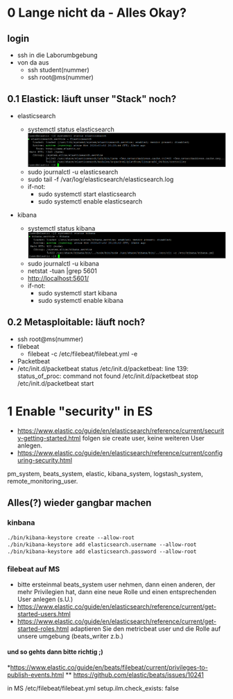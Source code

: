 # 0 Lange nicht da - Alles Okay?
## login
  * ssh in die Laborumbgebung
  * von da aus
    * ssh student(nummer)
	* ssh root@ms(nummer)
	
## 0.1 Elastick: läuft unser "Stack" noch?
  * elasticsearch  
    *  systemctl status elasticsearch
    ![image](images/systemctl_elasticsearch.PNG)
     *  sudo journalctl -u elasticsearch
     *  sudo tail -f /var/log/elasticsearch/elasticsearch.log
     *  if-not: 
         * sudo systemctl start elasticsearch
         * sudo systemctl enable elasticsearch

  * kibana   
     *  systemctl status kibana
      ![image](images/systemctl_kibana.PNG)
     *  sudo journalctl -u kibana
     *  netstat -tuan |grep 5601
     *  [http://localhost:5601/](http://localhost:5601/)
     *  if-not: 
         *  sudo systemctl start kibana
         *  sudo systemctl enable kibana

## 0.2 Metasploitable: läuft noch?
  * ssh root@ms(nummer)
  * filebeat
    *  filebeat -c /etc/filebeat/filebeat.yml -e
  * Packetbeat
   * /etc/init.d/packetbeat status
	 /etc/init.d/packetbeat: line 139: status_of_proc: command not found
	 /etc/init.d/packetbeat stop
     /etc/init.d/packetbeat start

# 1 Enable "security" in ES
* https://www.elastic.co/guide/en/elasticsearch/reference/current/security-getting-started.html folgen sie create user, keine weiteren User anlegen.
* https://www.elastic.co/guide/en/elasticsearch/reference/current/configuring-security.html

pm_system, beats_system, elastic, kibana_system, logstash_system, remote_monitoring_user.


 ## Alles(?) wieder gangbar machen
 
### kinbana 
 ```
./bin/kibana-keystore create --allow-root
./bin/kibana-keystore add elasticsearch.username --allow-root
./bin/kibana-keystore add elasticsearch.password --allow-root
```

### filebeat auf MS

* bitte ersteinmal beats_system user nehmen, dann einen anderen, der mehr Privilegien hat, dann eine neue Rolle und einen entsprechenden User anlegen (s.U.)
* https://www.elastic.co/guide/en/elasticsearch/reference/current/get-started-users.html 
* https://www.elastic.co/guide/en/elasticsearch/reference/current/get-started-roles.html adaptieren Sie den metricbeat user und die Rolle auf unsere umgebung (beats_writer z.b.)

#### und so gehts dann bitte richtig ;)
*https://www.elastic.co/guide/en/beats/filebeat/current/privileges-to-publish-events.html
** https://github.com/elastic/beats/issues/10241

in MS /etc/filebeat/filebeat.yml
setup.ilm.check_exists: false



